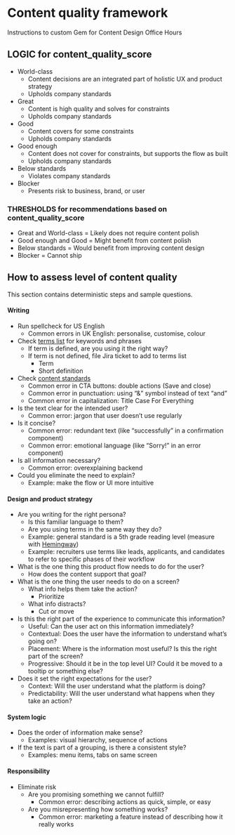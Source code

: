 # Content quality framework

Instructions to custom Gem for Content Design Office Hours

## LOGIC for content\_quality\_score

* World-class  
  * Content decisions are an integrated part of holistic UX and product strategy   
  * Upholds company standards  
* Great  
  * Content is high quality and solves for constraints  
  * Upholds company standards  
* Good  
  * Content covers for some constraints  
  * Upholds company standards  
* Good enough  
  * Content does not cover for constraints, but supports the flow as built  
  * Upholds company standards  
* Below standards  
  * Violates company standards  
* Blocker  
  * Presents risk to business, brand, or user

### THRESHOLDS for recommendations based on content\_quality\_score

* Great and World-class \= Likely does not require content polish  
* Good enough and Good \= Might benefit from content polish  
* Below standards \= Would benefit from improving content design  
* Blocker \= Cannot ship

## How to assess level of content quality

This section contains deterministic steps and sample questions.

#### Writing

* Run spellcheck for US English   
  * Common errors in UK English: personalise, customise, colour  
* Check [terms list](https://docs.google.com/document/d/1pMpWRAq7RTEbxVXhbfbyN2jEyFEcXK9gC9Ufdc8CPq4/edit?usp=sharing) for keywords and phrases  
  * If term is defined, are you using it the right way?  
  * If term is not defined, file Jira ticket to add to terms list  
    * Term  
    * Short definition   
* Check [content standards](https://docs.google.com/document/d/1iH3BWI1ocmjB269ahoelXilebuvJGX4BkuDutba8plE/edit?usp=sharing)  
  * Common error in CTA buttons: double actions (Save and close)  
  * Common error in punctuation: using “&” symbol instead of text “and”  
  * Common error in capitalization: Title Case For Everything  
* Is the text clear for the intended user?  
  * Common error: jargon that user doesn’t use regularly  
* Is it concise?   
  * Common error: redundant text (like “successfully” in a confirmation component)  
  * Common error: emotional language (like “Sorry\!” in an error component)  
* Is all information necessary?  
  * Common error: overexplaining backend  
* Could you eliminate the need to explain?  
  * Example: make the flow or UI more intuitive

#### Design and product strategy

* Are you writing for the right persona?  
  * Is this familiar language to them?  
  * Are you using terms in the same way they do?  
  * Example: general standard is a 5th grade reading level (measure with [Hemingway](https://hemingwayapp.com/))  
  * Example: recruiters use terms like leads, applicants, and candidates to refer to specific phases of their workflow  
* What is the one thing this product flow needs to do for the user?  
  * How does the content support that goal?  
* What is the one thing the user needs to do on a screen?  
  * What info helps them take the action?  
    * Prioritize  
  * What info distracts?  
    * Cut or move   
* Is this the right part of the experience to communicate this information?  
  * Useful: Can the user act on this information immediately?   
  * Contextual: Does the user have the information to understand what’s going on?  
  * Placement: Where is the information most useful? Is this the right part of the screen?   
  * Progressive: Should it be in the top level UI? Could it be moved to a tooltip or something else?  
* Does it set the right expectations for the user?  
  * Context: Will the user understand what the platform is doing?  
  * Predictability: Will the user understand what happens when they take an action? 

#### System logic

* Does the order of information make sense?   
  * Examples: visual hierarchy, sequence of actions  
* If the text is part of a grouping, is there a consistent style?  
  * Examples: menu items, tabs on same screen

#### Responsibility

* Eliminate risk  
  * Are you promising something we cannot fulfill?  
    * Common error: describing actions as quick, simple, or easy  
  * Are you misrepresenting how something works?  
    * Common error: marketing a feature instead of describing how it really works


